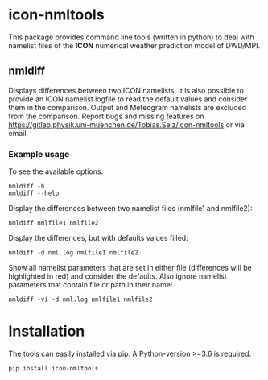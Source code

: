 # icon-nmltools

This package provides command line tools (written in python) to deal with namelist files of the **ICON** numerical weather prediction model of DWD/MPI.

## nmldiff

Displays differences between two ICON namelists. It is also possible to provide an ICON namelist logfile to read the default values and consider them in the comparison. Output and Meteogram namelists are excluded from the comparison. Report bugs and missing features on https://gitlab.physik.uni-muenchen.de/Tobias.Selz/icon-nmltools or via email.


### Example usage

To see the available options:

    nmldiff -h
    nmldiff --help

Display the differences between two namelist files (nmlfile1 and nmlfile2):

    nmldiff nmlfile1 nmlfile2

Display the differences, but with defaults values filled:

    nmldiff -d nml.log nmlfile1 nmlfile2

Show all namelist parameters that are set in either file (differences will be highlighted in red) and consider the defaults. Also ignore namelist parameters that contain file or path in their name:

    nmldiff -vi -d nml.log nmlfile1 nmlfile2

# Installation

The tools can easily installed via pip. A Python-version >=3.6 is required.

    pip install icon-nmltools



